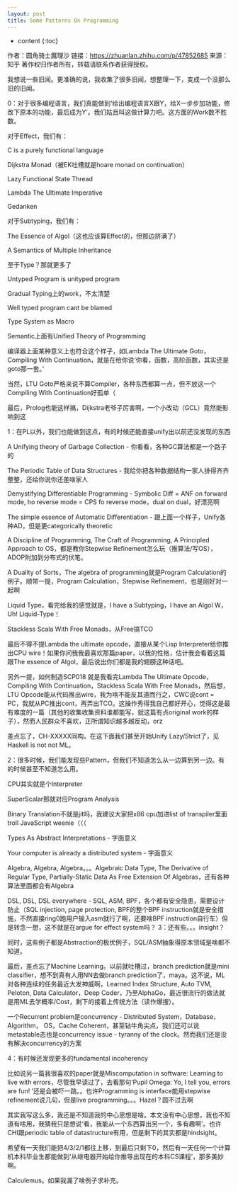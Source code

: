 ```yaml
---
layout: post
title: Some Patterns On Programming
---
```


* content
{:toc}





作者：圆角骑士魔理沙
链接：https://zhuanlan.zhihu.com/p/47852685
来源：知乎
著作权归作者所有，转载请联系作者获得授权。

我想说一些旧闻。更准确的说，我收集了很多旧闻，想整理一下，变成一个没那么旧的旧闻。

0：对于很多编程语言，我们真能做到‘给出编程语言X跟Y，给X一步步加功能，修改下原本的功能，最后成为Y’。我们姑且叫这做计算力吧。这方面的Work数不胜数。

对于Effect，我们有：

C is a purely functional language

Dijkstra Monad（被EK吐槽就是hoare monad on continuation）

Lazy Functional State Thread

Lambda The Ultimate Imperative

Gedanken

对于Subtyping，我们有：

The Essence of Algol（这也应该算Effect的，但那边挤满了）

A Semantics of Multiple Inheritance

至于Type？那就更多了

Untyped Program is unityped program

Gradual Typing上的work，不太清楚

Well typed program cant be blamed

Type System as Macro

Semantic上面有Unified Theory of Programming

编译器上面某种意义上也符合这个样子，如Lambda The Ultimate Goto，Compiling With Continuation，就是在给你说‘你看，函数，高阶函数，其实还是goto那一套。’

当然，LTU Goto严格来说不算Compiler，各种东西都算一点，但不放这一个Compiling With Continuation好孤单（

最后，Prolog也能这样搞，Dijkstra老爷子厉害啊，一个小改动（GCL）竟然能影响到这

1：在PL以外，我们也能做到这点，有的时候还能直接unify出以前还没发现的东西

A Unifying theory of Garbage Collection - 你看看，各种GC算法都是一个路子的

The Periodic Table of Data Structures - 我给你把各种数据结构一家人排得齐齐整整，还给你说你还差啥家人

Demystifying Differentiable Programming - Symbolic Diff = ANF on forward mode, ho reverse mode = CPS fo reverse mode，dual on dual，好漂亮啊

The simple essence of Automatic Differentiation - 跟上面一个样子，Unify各种AD，但是更categorically theoretic

A Discipline of Programming, The Craft of Programming, A Principled Approach to OS，都是教你Stepwise Refinement怎么玩（推算法/写OS），ADOP附加到分布式的伏笔。

A Duality of Sorts，The algebra of programming就是Program Calculation的例子。顺带一提，Program Calculation，Stepwise Refinement，也是刚好对一起啊

Liquid Type，看完给我的感觉就是，I have a Subtyping，I have an Algol W，Uh! Liquid-Type！

Stackless Scala With Free Monads，从Free搞TCO

最后不得不提Lambda the ultimate opcode，直接从某个Lisp Interpreter给你推出CPU wire！如果你问我我最喜欢那篇paper，以我的性格，估计我会看着这篇跟The essence of Algol，最后说出你们都是我的翅膀这种话吧。

另外一提，如何制造SCP018 就是我看完Lambda The Ultimate Opcode，Compiling With Continuation，Stackless Scala With Free Monads，然后想，LTU Opcode能从代码推出wire，我为啥不能反其道而行之，CWC说cont = PC，我就从PC推出cont，再弄出TCO。这操作秀得我自己都好开心，觉得这是最有难度的一篇（其他的收集收集资料谁都能写，就这篇有点original work的样子），然而人民群众不喜欢，正所谓知识越多越反动，orz

差点忘了，CH-XXXXX同构。在这下面我们甚至开始Unify Lazy/Strict了，见Haskell is not not ML。

2：很多时候，我们能发现些Pattern，但我们不知道怎么从一边算到另一边。有的时候甚至不知道怎么用。

CPU其实就是个Interpreter

SuperScalar那就对应Program Analysis

Binary Translation不就是jit吗，我建议大家把x86 cpu加进list of transpiler里面troll JavaScript weenie（（（

Types As Abstract Interpretations - 字面意义

Your computer is already a distributed system - 字面意义

Algebra, Algebra, Algebra。。。Algebraic Data Type, The Derivative of Regular Type, Partially-Static Data As Free Extension Of Algebras，还有各种算法里面都会有Algebra

DSL, DSL, DSL everywhere - SQL, ASM, BPF，各个都有安全隐患，需要设计防止（SQL injection, page protection, BPF的整个BPF instruction就是安全措施，不然直接ring0跑用户输入asm就行了啊，还要啥BPF instruction自行车）但是转念一想，这不就是在argue for effect system吗？
3：还有些。。。insight？

同时，这些例子都是Abstraction的极优例子，SQL/ASM抽象得原本领域是啥都不知道。

最后，差点忘了Machine Learning。以前就吐槽过，branch prediction就是mini classifier，想不到真有人用NN去做branch prediction了，maya。这不说，ML对各种连续的任务最近大发神威啊，Learned Index Structure, Auto TVM, Peloton, Data Calculator，Deep Coder，乃至AlphaGo，最近很流行的做法就是用ML去学概率/Cost，剩下的接着上传统方法（读作爆搜）。

一个Recurrent problem是concurrency - Distributed System，Database，Algorithm， OS，Cache Coherent，甚至钻牛角尖点，我们还可以说metastable态也是concurrency issue - tyranny of the clock。然而我们还是没有解决concurrency的方案

4：有时候还发现更多的fundamental incoherency

比如说另一篇我很喜欢的paper就是Miscomputation in software: Learning to live with errors，尽管我早读过了，去看那句‘Pupil Omega: Yo, I tell you, errors are fun! ’还是会被吓一跳。。也许Programming is interface能用stepwise refinement说几句，但是live programming。。。Hazel？圆不过去啊



其实我写这么多，我还是不知道我的中心思想是啥。本文没有中心思想，我也不知道有啥用，我猜我只是想说‘看，我能从一个东西算出另一个，多有趣啊’。也许CHI跟periodic table of datastructure有用，但是剩下的其实都是hindsight。

希望有一天我们能把4/3/2/1都往上移，到最后只剩下0，然后有一天任何一个计算机本科毕业生都能做到‘从继电器开始给你推导出现在的本科CS课程’，那多美妙啊。

Calculemus。如果我漏了啥例子求补充。
